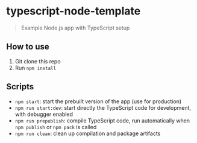 # typescript-node-template

> Example Node.js app with TypeScript setup

## How to use

1. Git clone this repo
2. Run `npm install`

## Scripts

- `npm start`: start the prebuilt version of the app (use for production)
- `npm run start:dev`: start directly the TypeScript code for development, with debugger enabled
- `npm run prepublish`: compile TypeScript code, run automatically when `npm publish` or `npm pack` is called
- `npm run clean`: clean up compilation and package artifacts

